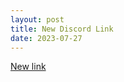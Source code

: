 ```yaml
---
layout: post
title: New Discord Link
date: 2023-07-27
---
```



[New link](https://discord.gg/FcaEeaE6WN)
